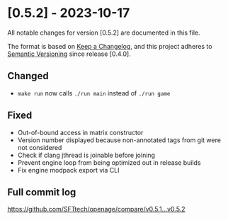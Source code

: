 # [0.5.2] - 2023-10-17
All notable changes for version [0.5.2] are documented in this file.

The format is based on [Keep a Changelog](https://keepachangelog.com/en/1.0.0/),
and this project adheres to [Semantic Versioning](https://semver.org/spec/v2.0.0.html) since release [0.4.0].

## Changed

- `make run` now calls `./run main` instead of `./run game`


## Fixed

- Out-of-bound access in matrix constructor
- Version number displayed because non-annotated tags from git were not considered
- Check if clang jthread is joinable before joining
- Prevent engine loop from being optimized out in release builds
- Fix engine modpack export via CLI


## Full commit log

https://github.com/SFTtech/openage/compare/v0.5.1...v0.5.2

